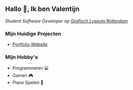 <h2>Hallo 👋, Ik ben Valentijn</h2>

<p><em>Student Software Developer op  <a href="http://glr.nl">Grafisch Lyseum Rotterdam</a></em></p>


### Mijn Huidige Projecten
- <a href="https://github.com/HerpieDerpieee/LJ2-Portfolio">Portfolio Website</a>


### Mijn Hobby's
- Programmeren 💻
- Gamen 🎮
- Piano Spelen 🎹
